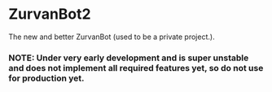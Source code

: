 # ZurvanBot2
The new and better ZurvanBot (used to be a private project.).

### NOTE: Under very early development and is super unstable and does not implement all required features yet, so do not use for production yet. ###

